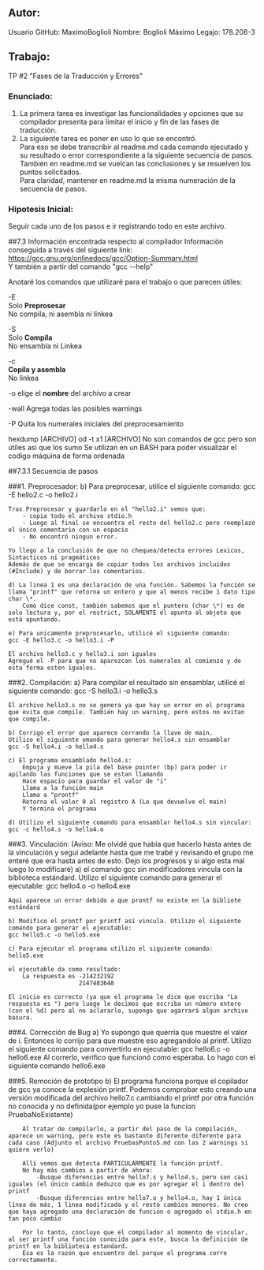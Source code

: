 ## Autor:
Usuario GitHub: MaximoBoglioli
Nombre: Boglioli Máximo
Legajo: 178.208-3

## Trabajo:
TP #2 "Fases de la Traducción y Errores"

### Enunciado:
1. La primera tarea es investigar las funcionalidades y opciones que su compilador presenta para limitar el inicio y fin de las fases de traducción.
2. La siguiente tarea es poner en uso lo que se encontró.  
Para eso se debe transcribir al readme.md cada comando ejecutado y su resultado o error correspondiente a la siguiente secuencia de pasos.  
También en readme.md se vuelcan las conclusiones y se resuelven los puntos solicitados.  
Para claridad, mantener en readme.md la misma numeración de la secuencia de pasos.

### Hipotesis Inicial:
Seguir cada uno de los pasos e ir registrando todo en este archivo.  


##7.3 Información encontrada respecto al compilador
Información conseguida a través del siguiente link:  
https://gcc.gnu.org/onlinedocs/gcc/Option-Summary.html  
Y también a partir del comando "gcc --help"  

Anotaré los comandos que utilizaré para el trabajo o que parecen útiles:  

 -E  
  Solo **Preprosesar**  
  No compila, ni asembla ni linkea  
  
 -S  
  Solo **Compila**  
  No ensambla ni Linkea  
  
 -c  
  **Copila y asembla**  
  No linkea  

-o
  elige el **nombre** del archivo a crear  

-wall
	Agrega todas las posibles warnings

-P
	Quita los numerales iniciales del preprocesamiento
	
hexdump [ARCHIVO]
od -t x1 [ARCHIVO]
	No son comandos de gcc pero son útiles asi que los sumo
	Se utilizan en un BASH para poder visualizar el codigo máquina de forma ordenada
	
##7.3.1 Secuencia de pasos

###1. Preprocesador:
	b) Para preprocesar, utilice el siguiente comando:
	gcc -E hello2.c -o hello2.i
	
	Tras Preprocesar y guardarlo en el "hello2.i" vemos que:
		- copia todo el archivo stdio.h
		- Luego al final se encuentra el resto del hello2.c pero reemplazó el único comentario con un espacio
		- No encontró ningun error.
	
	Yo llego a la conclusión de que no chequea/detecta errores Lexicos, Sintacticos ni pragmáticos
	Además de que se encarga de copiar todos los archivos incluidos (#Include) y de borrar los comentarios.
	
	d) La linea 1 es una declaración de una función. Sabemos la función se llama "printf" que retorna un entero y que al menos recibe 1 dato tipo char \*.
		Como dice const, también sabemos que el puntero (char \*) es de solo lectura y, por el restrict, SOLAMENTE él apunta al objeto que está apuntando.

	e) Para unicamente preprocesarlo, utilicé el siguiente comando:
	gcc -E hello3.c -o hello3.i -P
	
	El archivo hello3.c y hello3.i son iguales
	Agregué el -P para que no aparezcan los numerales al comienzo y de esta forma esten iguales.


###2. Compilación:
	a) Para compilar el resultado sin ensamblar, utilicé el siguiente comando:
	gcc -S hello3.i -o hello3.s
	
	El archivo hello3.s no se genera ya que hay un error en el programa que evita que compile. También hay un warning, pero estos no evitan que compile.
	
	b) Corrigo el error que aparece cerrando la llave de main.
	Utilizo el siguiente omando para generar hello4.s sin ensamblar
	gcc -S hello4.i -o hello4.s
	
	c) El programa ensamblado hello4.s:
		Empuja y mueve la pila del base pointer (bp) para poder ir apilando las funciones que se estan llamando
		Hace espacio para guardar el valor de "i"
		Llama a la función main
		Llama a "prontf"
		Retorna el valor 0 al registro A (Lo que devuelve el main)
		Y termina el programa
	
	d) Utilizo el siguiente comando para ensamblar hello4.s sin vincular:
	gcc -c hello4.s -o hello4.o


###3.  Vinculación:
	(Aviso: Me olvidé que había que hacerlo hasta antes de la vinculación y seguí adelante hasta que me trabé y revisando el grupo me enteré que era hasta antes de esto. Dejo los progresos y si algo esta mal luego lo modificaré)
	a) el comando gcc sin modificadores vincula con la biblioteca estándard. Utilizo el siguiente comando para generar el ejecutable:
	gcc hello4.o -o hello4.exe
	
	Aqui aparece un error debido a que prontf no existe en la bibliote estándard
	
	b) Modifico el prontf por printf así vincula. Utilizo el siguiente comando para generar el ejecutable:
	gcc hello5.c -o hello5.exe

	c) Para ejecutar el programa utilizo el siguiente comando:
	hello5.exe
	
	el ejecutable da como resultado:
		La respuesta es -214232192
						2147483648
	
	El inicio es correcto (ya que el programa le dice que escriba "La respuesta es ") pero luego le decimos que escriba un número entero (con el %d) pero al no aclararlo, supongo que agarrará algun archivo basura.


###4. 	Corrección de Bug
	a) Yo supongo que querría que muestre el valor de i. Entonces lo corrijo para que muestre eso agregandolo al printf.
	Utilizo el siguiente comando para convertirlo en ejecutable:
	gcc hello6.c -o hello6.exe
	Al correrlo, verifico que funcionó como esperaba. Lo hago con el siguiente comando
	hello6.exe


###5. Remoción de prototipo
	b) El programa funciona porque el copilador de gcc ya conoce la explesión printf.
		Podemos comprobar esto creando una versión modificada del archivo hello7.c cambiando el printf por otra función no conocida y no definida(por ejemplo yo puse la funcion PruebaNoExistente)
	
		Al tratar de compilarlo, a partir del paso de la compilación, aparece un warning, pero este es bastante diferente diferente para cada caso (Adjunto el archivo PruebasPunto5.md con las 2 warnings si quiere verlo)

		Allí vemos que detecta PARTICULARMENTE la función printf.
		No hay más cambios a partir de ahora:
			-Busque diferencias entre hello7.s y hello4.s, pero son casi iguales (el único cambio deduzco que es por agregar el i dentro del printf
			-Busque diferencias entre hello7.o y hello4.o, hay 1 única línea de más, 1 linea modificada y el resto cambios menores. No creo que haya agregado una declaración de función o agregado el stdio.h en tan poco cambio
			
		Por lo tanto, concluyo que el compilador al momento de vincular, al ser printf una función conocida para este, busca la definición de printf en la biblioteca estandard.  
		Esa es la razón que encuentro del porque el programa corre correctamente.
	
	